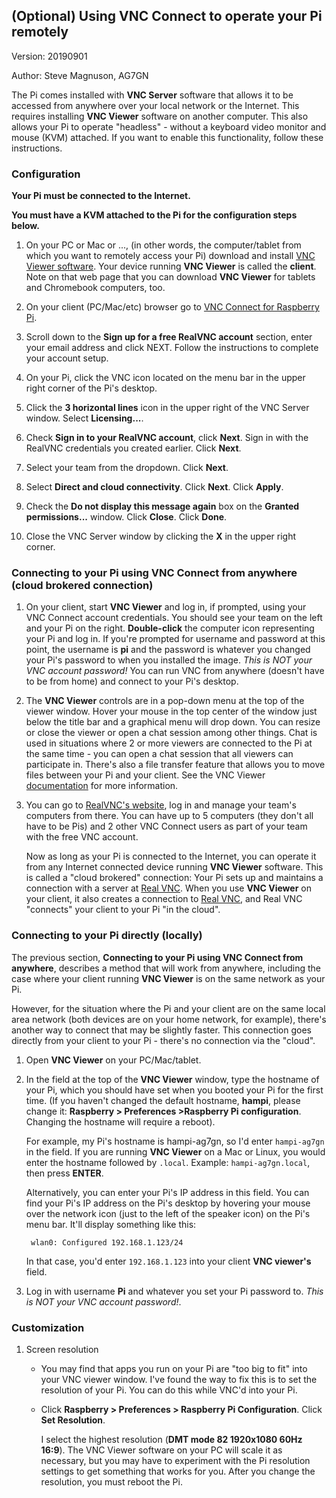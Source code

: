 ## (Optional) Using VNC Connect to operate your Pi remotely

Version: 20190901

Author: Steve Magnuson, AG7GN

The Pi comes installed with __VNC Server__ software that allows it to be accessed from anywhere over your local network or the Internet.  This requires installing __VNC Viewer__ software on another computer.  This also allows your Pi to operate "headless" - without a keyboard video monitor and mouse (KVM) attached.  If you want to enable this functionality, follow these instructions.

### Configuration

__Your Pi must be connected to the Internet.__

__You must have a KVM attached to the Pi for the configuration steps below.__

1. On your PC or Mac or ..., (in other words, the computer/tablet from
which you want to remotely access your Pi) download and install [VNC Viewer software](https://www.realvnc.com/en/connect/download/viewer/).  Your device running __VNC Viewer__ is called the __client__.  Note on that web page that you can download __VNC Viewer__ for tablets and Chromebook computers, too.

1. On your client (PC/Mac/etc) browser go to [VNC Connect for Raspberry Pi](https://www.realvnc.com/en/raspberrypi/).

1. Scroll down to the __Sign up for a free RealVNC account__ section, enter your email
address and click NEXT.  Follow the instructions to complete your account setup.

1. On your Pi, click the VNC icon located on the menu bar in the upper right corner of the Pi's desktop.

1. Click the __3 horizontal lines__ icon in the upper right of the VNC Server window.  Select __Licensing...__.

1. Check __Sign in to your RealVNC account__, click __Next__.  Sign in with the RealVNC credentials you created earlier.  Click __Next__.

1. Select your team from the dropdown.  Click __Next__.

1. Select __Direct and cloud connectivity__.  Click __Next__.  Click __Apply__.

1. Check the __Do not display this message again__ box on the __Granted permissions...__ window.  Click __Close__.  Click __Done__.

1. Close the VNC Server window by clicking the __X__ in the upper right corner.

### Connecting to your Pi using VNC Connect from anywhere (cloud brokered connection)

1. On your client, start __VNC Viewer__ and log in, if prompted, using your VNC Connect account credentials.  You should see your team on the left and your Pi on the right.  __Double-click__ the computer icon representing your Pi and log in.  If you're prompted for username and password at this point, the username is __pi__ and the password is whatever you changed your Pi's password to when you installed the image.  *This is NOT your VNC account password!* You can run VNC from anywhere (doesn't have to be from home) and connect to your Pi's desktop.

1. The __VNC Viewer__ controls are in a pop-down menu at the top of the viewer window.  Hover your mouse in the top center of the window just below the title bar and a graphical menu will drop down.  You can resize or close the viewer or open a chat session among other things.  Chat is used in situations where 2 or more viewers are connected to the Pi at the same time - you can open a chat session that all viewers can participate in.  There's also a file transfer feature that allows you to move files between your Pi and your client.  See the VNC Viewer [documentation](https://www.realvnc.com/en/connect/docs/index.html) for more information.

1. You can go to [RealVNC's website](https://manage.realvnc.com/en/), log in
and manage your team's computers from there.  You can have up to 5 computers (they don't all have to be Pis) and 2 other VNC Connect users as part of your team with the free VNC account.

	Now as long as your Pi is connected to the Internet, you can operate it from any Internet connected device running __VNC Viewer__ software.  This is called a "cloud brokered" connection: Your Pi sets up and maintains a connection with a server at [Real VNC](https://www.realvnc.com/en/connect/).  When you use __VNC Viewer__ on your client, it also creates a connection to [Real VNC](https://www.realvnc.com/en/connect/), and Real VNC "connects" your client to your Pi "in the cloud".

### Connecting to your Pi directly (locally)

The previous section, __Connecting to your Pi using VNC Connect from anywhere__, describes a method that will work from anywhere, including the case where your client running __VNC Viewer__ is on the same network as your Pi.

However, for the situation where the Pi and your client are on the same local area network (both devices are on your home network, for example), there's another way to connect that may be slightly faster.  This connection goes directly from your client to your Pi - there's no connection via the "cloud".

1. Open __VNC Viewer__ on your PC/Mac/tablet.

1. In the field at the top of the __VNC Viewer__ window, type the hostname of your Pi, which you should have set when you booted your Pi for the first time.  (If you haven't changed the default hostname, __hampi__, please change it: __Raspberry > Preferences >Raspberry Pi configuration__.  Changing the hostname will require a reboot).

	For example, my Pi's hostname is hampi-ag7gn, so I'd enter `hampi-ag7gn` in the field.
	If you are running __VNC Viewer__ on a Mac or Linux, you would enter the hostname followed by `.local`.  Example: `hampi-ag7gn.local`, then press __ENTER__.
	
	Alternatively, you can enter your Pi's IP address in this field.  You can find your Pi's IP address on the Pi's desktop by hovering your mouse over the network icon (just to the left of the speaker icon) on the Pi's menu bar.  It'll display something like this:
	
		wlan0: Configured 192.168.1.123/24
	In that case, you'd enter `192.168.1.123` into your client __VNC viewer's__ field.
	
1. Log in with username __Pi__ and whatever you set your Pi password to.  *This is NOT your VNC account password!*.

### Customization

1. Screen resolution
	- You may find that apps you run on your Pi are "too big to fit" into your VNC viewer window.  I've found the way to fix this is to set the resolution of your Pi.  You can do this while VNC'd into your Pi.
	- Click __Raspberry > Preferences > Raspberry Pi Configuration__.  Click __Set Resolution__.  
	
		I select the highest resolution (__DMT mode 82 1920x1080 60Hz 16:9__).  The VNC Viewer software on your PC will scale it as necessary, but you may have to experiment with the Pi resolution settings to get something that works for you.  After you change the resolution, you must reboot the Pi. 
	
	

	
	

